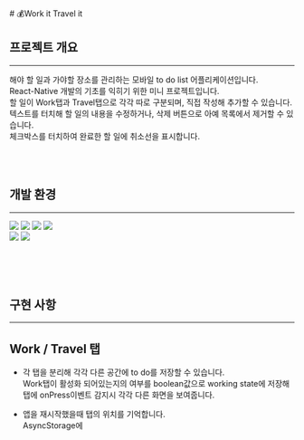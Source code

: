 <br>
# 💰Work it Travel it
<br>

## 프로젝트 개요
---

해야 할 일과 가야할 장소를 관리하는 모바일 to do list 어플리케이션입니다.<br> React-Native 개발의 기초를 익히기 위한 미니 프로젝트입니다.<br>
할 일이 Work탭과 Travel탭으로 각각 따로 구분되며, 직접 작성해 추가할 수 있습니다.<br>
텍스트를 터치해 할 일의 내용을 수정하거나, 삭제 버튼으로 아예 목록에서 제거할 수 있습니다.<br>
체크박스를 터치하여 완료한 할 일에 취소선을 표시합니다.

<br><br>

## 개발 환경
---
<img src="https://img.shields.io/badge/JavaScript-F7DF1E?style=flat-square&logo=Javascript&logoColor=white"/></a>
<img src="https://img.shields.io/badge/ReactNative-61DAFB?style=flat-square&logo=React&logoColor=white"/></a>
<img src="https://img.shields.io/badge/StyleSheet-CC6699?style=flat-square&logo=React&logoColor=white"/></a>
<img src="https://img.shields.io/badge/Expo-000020?style=flat-square&logo=Expo&logoColor=white"/></a><br>
<img src="https://img.shields.io/badge/Github-181717?style=flat-square&logo=Github&logoColor=white"/></a>
<img src="https://img.shields.io/badge/Git-F05032?style=flat-square&logo=Git&logoColor=white"/></a><br><br>


<br><br>


## 구현 사항
---
## Work / Travel 탭
- 각 탭을 분리해 각각 다른 공간에 to do를 저장할 수 있습니다. <br>
Work탭이 활성화 되어있는지의 여부를 boolean값으로 working state에 저장해 탭에 onPress이벤트 감지시 각각 다른 화면을 보여줍니다. <br>

- 앱을 재시작했을때 탭의 위치를 기억합니다.<br> AsyncStorage에 


<br><br>
